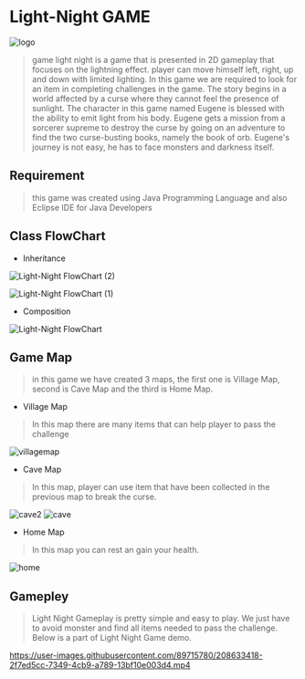# Light-Night GAME

![logo](https://user-images.githubusercontent.com/89715780/208632481-c2b0a747-3d40-4b16-acf7-2a380a0fe8ef.png)


> game light night is a game that is presented in 2D gameplay that focuses on the lightning effect. player can move himself left, right, up and down with limited lighting. In this game we are required to look for an item in completing challenges in the game. The story begins in a world affected by a curse where they cannot feel the presence of sunlight. The character in this game named Eugene is blessed with the ability to emit light from his body. Eugene gets a mission from a sorcerer supreme to destroy the curse by going on an adventure to find the two curse-busting books, namely the book of orb. Eugene's journey is not easy, he has to face monsters and darkness itself.

## Requirement
> this game was created using Java Programming Language and also Eclipse IDE for Java Developers

## Class FlowChart
- Inheritance

![Light-Night FlowChart (2)](https://user-images.githubusercontent.com/89715780/208553994-1e7f9364-8c07-4ea4-8928-cbbe0ae50b4d.jpg)

![Light-Night FlowChart (1)](https://user-images.githubusercontent.com/89715780/208553931-95b64301-06d6-4afe-97b9-ac625a404cc2.jpg)

- Composition

![Light-Night FlowChart](https://user-images.githubusercontent.com/89715780/208553884-1574893d-659b-428f-a123-96bd4277f0e0.jpg)

## Game Map

> in this game we have created 3 maps, the first one is Village Map, second is Cave Map and the third is Home Map.

- Village Map

> In this map there are many items that can help player to pass the challenge

![villagemap](https://user-images.githubusercontent.com/89715780/208632969-df533e3e-1a65-4858-b17c-3781c3e21997.png)

- Cave Map

> In this map, player can use item that have been collected in the previous map to break the curse.

![cave2](https://user-images.githubusercontent.com/89715780/208633081-c7c27326-b5cb-4580-84a6-a85976cc01bf.png) ![cave](https://user-images.githubusercontent.com/89715780/208633117-e82cdbe0-d93b-47df-87dc-88448ab665af.png)

- Home Map


> In this map you can rest an gain your health.


![home](https://user-images.githubusercontent.com/89715780/208633149-16bfae38-4fc3-4700-b8fc-e1f24ba1a776.png)


## Gamepley
> Light Night Gameplay is pretty simple and easy to play. We just have to avoid monster and find all items needed to pass the challenge. Below is a part of Light Night Game demo.


https://user-images.githubusercontent.com/89715780/208633418-2f7ed5cc-7349-4cb9-a789-13bf10e003d4.mp4




